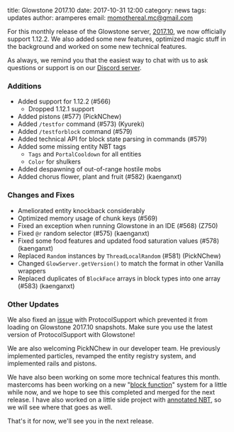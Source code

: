 title: Glowstone 2017.10
date: 2017-10-31 12:00
category: news
tags: updates
author: aramperes
email: momothereal.mc@gmail.com

For this monthly release of the Glowstone server, [2017.10](https://github.com/GlowstoneMC/Glowstone/releases/tag/2017.10.0), we now officially support 1.12.2. We also added some new features, optimized magic stuff in the background and worked on some new technical features.

As always, we remind you that the easiest way to chat with us to ask questions or support is on our [Discord server](https://discord.gg/TFJqhsC).

### Additions

* Added support for 1.12.2 (#566)
  * Dropped 1.12.1 support
* Added pistons (#577) (PickNChew)
* Added `/testfor` command (#573) (Kyureki)
* Added `/testforblock` command (#579)
* Added technical API for block state parsing in commands (#579)
* Added some missing entity NBT tags
  * `Tags` and `PortalCooldown` for all entities
  * `Color` for shulkers
* Added despawning of out-of-range hostile mobs
* Added chorus flower, plant and fruit (#582) (kaenganxt)

### Changes and Fixes
* Ameliorated entity knockback considerably
* Optimized memory usage of chunk keys (#569)
* Fixed an exception when running Glowstone in an IDE (#568) (Z750)
* Fixed `@r` random selector (#575) (kaenganxt)
* Fixed some food features and updated food saturation values (#578) (kaenganxt)
* Replaced `Random` instances by `ThreadLocalRandom` (#581) (PickNChew)
* Changed `GlowServer.getVersion()` to match the format in other Vanilla wrappers
* Replaced duplicates of `BlockFace` arrays in block types into one array (#583) (kaenganxt)

### Other Updates

We also fixed an [issue](https://github.com/ProtocolSupport/ProtocolSupport/pull/717) with ProtocolSupport which prevented it from loading on Glowstone 2017.10 snapshots. Make sure you use the latest version of ProtocolSupport with Glowstone!

We are also welcoming PickNChew in our developer team. He previously implemented particles, revamped the entity registry system, and implemented rails and pistons.

We have also been working on some more technical features this month. mastercoms has been working on a new "[block function](https://github.com/GlowstoneMC/Glowstone/tree/block-functions)" system for a little while now, and we hope to see this completed and merged for the next release. I have also worked on a little side project with [annotated NBT](https://github.com/GlowstoneMC/Glowstone/tree/annotated-nbt), so we will see where that goes as well.

That's it for now, we'll see you in the next release.
